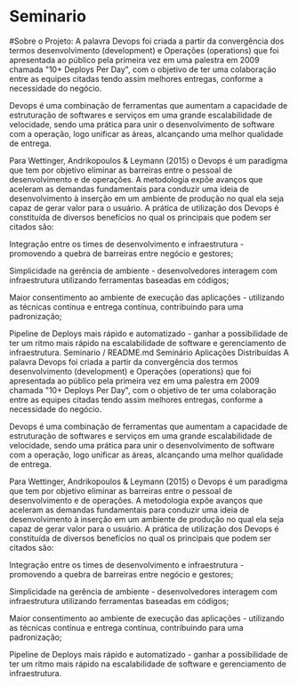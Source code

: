 # Seminario
#Sobre o Projeto:
A palavra Devops foi criada a partir da convergência dos termos desenvolvimento (development) e Operações (operations) que foi apresentada ao público pela primeira vez em uma palestra em 2009 chamada "10+ Deploys Per Day", com o objetivo de ter uma colaboração entre as equipes citadas tendo assim melhores entregas, conforme a necessidade do negócio. 

Devops é uma combinação de ferramentas que aumentam a capacidade de estruturação de softwares e serviços em uma grande escalabilidade de velocidade, sendo uma prática para unir o desenvolvimento de software com a operação, logo unificar as áreas, alcançando uma melhor qualidade de entrega. 

Para Wettinger, Andrikopoulos & Leymann (2015) o Devops é um paradigma que tem por objetivo eliminar as barreiras entre o pessoal de desenvolvimento e de operações. A metodologia expõe avanços que aceleram as demandas fundamentais para conduzir uma ideia de desenvolvimento à inserção em um ambiente de produção no qual ela seja capaz de gerar valor para o usuário. A prática de utilização dos Devops é constituída de diversos benefícios no qual os principais que podem ser citados são: 

Integração entre os times de desenvolvimento e infraestrutura - promovendo a quebra de barreiras entre negócio e gestores; 

Simplicidade na gerência de ambiente - desenvolvedores interagem com infraestrutura utilizando ferramentas baseadas em códigos; 

Maior consentimento ao ambiente de execução das aplicações - utilizando as técnicas contínua e entrega contínua, contribuindo para uma padronização; 

Pipeline de Deploys mais rápido e automatizado - ganhar a possibilidade de ter um ritmo mais rápido na escalabilidade de software e gerenciamento de infraestrutura. 
Seminario / README.md
Seminário Aplicações Distribuídas
A palavra Devops foi criada a partir da convergência dos termos desenvolvimento (development) e Operações (operations) que foi apresentada ao público pela primeira vez em uma palestra em 2009 chamada "10+ Deploys Per Day", com o objetivo de ter uma colaboração entre as equipes citadas tendo assim melhores entregas, conforme a necessidade do negócio.

Devops é uma combinação de ferramentas que aumentam a capacidade de estruturação de softwares e serviços em uma grande escalabilidade de velocidade, sendo uma prática para unir o desenvolvimento de software com a operação, logo unificar as áreas, alcançando uma melhor qualidade de entrega.

Para Wettinger, Andrikopoulos & Leymann (2015) o Devops é um paradigma que tem por objetivo eliminar as barreiras entre o pessoal de desenvolvimento e de operações. A metodologia expõe avanços que aceleram as demandas fundamentais para conduzir uma ideia de desenvolvimento à inserção em um ambiente de produção no qual ela seja capaz de gerar valor para o usuário. A prática de utilização dos Devops é constituída de diversos benefícios no qual os principais que podem ser citados são:

Integração entre os times de desenvolvimento e infraestrutura - promovendo a quebra de barreiras entre negócio e gestores;

Simplicidade na gerência de ambiente - desenvolvedores interagem com infraestrutura utilizando ferramentas baseadas em códigos;

Maior consentimento ao ambiente de execução das aplicações - utilizando as técnicas contínua e entrega contínua, contribuindo para uma padronização;

Pipeline de Deploys mais rápido e automatizado - ganhar a possibilidade de ter um ritmo mais rápido na escalabilidade de software e gerenciamento de infraestrutura.
